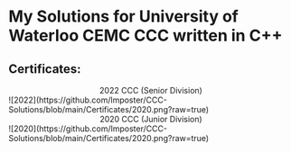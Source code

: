 # My Solutions for University of Waterloo CEMC CCC written in C++
## Certificates:
<center>2022 CCC (Senior Division)</center>
![2022](https://github.com/lmposter/CCC-Solutions/blob/main/Certificates/2020.png?raw=true)
<center>2020 CCC (Junior Division)</center>
![2020](https://github.com/lmposter/CCC-Solutions/blob/main/Certificates/2020.png?raw=true)
